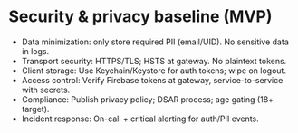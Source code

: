 # Security & privacy baseline (MVP)

- Data minimization: only store required PII (email/UID). No sensitive data in logs.
- Transport security: HTTPS/TLS; HSTS at gateway. No plaintext tokens.
- Client storage: Use Keychain/Keystore for auth tokens; wipe on logout.
- Access control: Verify Firebase tokens at gateway, service-to-service with secrets.
- Compliance: Publish privacy policy; DSAR process; age gating (18+ target).
- Incident response: On-call + critical alerting for auth/PII events.
